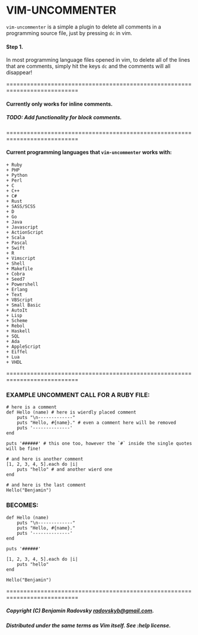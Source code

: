 # VIM-UNCOMMENTER

`vim-uncommenter` is a simple a plugin to delete all comments in a programming source file, just by pressing `dc` in vim.

#### Step 1.
In most programming language files opened in vim, to delete all of the lines that are comments, simply hit the keys ``dc`` and the comments will all disappear!

===========================================================================

#### Currently only works for inline comments.
##### TODO: Add functionality for block comments.

===========================================================================

#### Current programming languages that `vim-uncommenter` works with:
	+ Ruby
	+ PHP
	+ Python
	+ Perl
	+ C
	+ C++
	+ C#
	+ Rust
	+ SASS/SCSS
	+ D
	+ Go
	+ Java
	+ Javascript
	+ ActionScript
	+ Scala
	+ Pascal
	+ Swift
	+ R
	+ Vimscript
	+ Shell
	+ Makefile
	+ Cobra
	+ Seed7
	+ Powershell
	+ Erlang
	+ Text
	+ VBScript
	+ Small Basic
	+ AutoIt
	+ Lisp
	+ Scheme
	+ Rebol
	+ Haskell
	+ SQL
	+ Ada
	+ AppleScript
	+ Eiffel
	+ Lua
	+ VHDL

===========================================================================

### EXAMPLE UNCOMMENT CALL FOR A RUBY FILE:

```
# here is a comment
def Hello (name) # here is wierdly placed comment
	puts "\n-------------"
	puts "Hello, #{name}." # even a comment here will be removed
	puts '--------------'
end

puts '######' # this one too, however the `#` inside the single quotes will be fine!

# and here is another comment
[1, 2, 3, 4, 5].each do |i| 
	puts "hello" # and another wierd one
end

# and here is the last comment
Hello("Benjamin")
```


### BECOMES:

```
def Hello (name)
	puts "\n-------------"
	puts "Hello, #{name}."
	puts '--------------'
end

puts '######'

[1, 2, 3, 4, 5].each do |i| 
	puts "hello"
end

Hello("Benjamin")
```

===========================================================================

##### Copyright (C) Benjamin Radovsky <radovskyb@gmail.com>.
##### Distributed under the same terms as Vim itself. See :help license.
